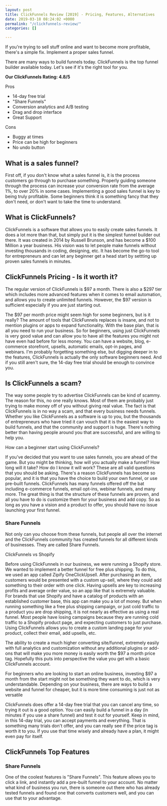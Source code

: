 ```yaml
---
layout: post
title: ClickFunnels Review [2019] - Pricing, Features, Alternatives
date: 2019-03-18 08:24:02 +0000
permalink: "/clickfunnels-review/"
categories: []

---
```

If you're trying to sell stuff online and want to become more profitable, there's a simple fix. Implement a proper sales funnel.

There are many ways to build funnels today. ClickFunnels is the top funnel builder available today. Let's see if it's the right tool for you.

**Our ClickFunnels Rating: 4.8/5**

Pros

* 14-day free trial
* "Share Funnels"
* Conversion analytics and A/B testing
* Drag and drop interface
* Great Support

Cons

* Buggy at times
* Price can be high for beginners
* No undo button

## What is a sales funnel?

First off, if you don't know what a sales funnel is, it is the process customers go through to purchase something. Properly guiding someone through the process can increase your conversion rate from the average 1%, to over 20% in some cases. Implementing a good sales funnel is key to being truly profitable. Some beginners think it is something fancy that they don't need, or don't want to take the time to understand.

## What is ClickFunnels?

ClickFunnels is a software that allows you to easily create sales funnels. It does a lot more than that, but simply put it is the simplest funnel builder out there. It was created in 2014 by Russell Brunson, and has become a $100 Million a year business. His vision was to let people make funnels without investing thousands in coding, designing, etc. It has become the go-to tool for entrepreneurs and can let any beginner get a head start by settting up proven sales funnels in minutes.

## ClickFunnels Pricing - Is it worth it?

The regular version of ClickFunnels is $97 a month. There is also a $297 tier which includes more advanced features when it comes to email automation, and allows you to create unlimited funnels. However, the $97 version is sufficient especially if you are just starting out.

The $97 per month price might seem high for some beginners, but is it really? The amount of tools that ClickFunnels replaces is insane, and not to mention plugins or apps to expand functionality. With the base plan, that is all you need to run your business. So for beginners, using just ClickFunnels is very good value and can allow you to have all the features you might not have even had before for less money. You can have a website, blog, e-commerce storefront, upsells, automatic emails, opt-in pages, and webinars. I'm probably forgetting something else, but digging deeper in to the features, ClickFunnels is actually the only software beginners need. And if you still aren't sure, the 14-day free trial should be enough to convince you.

## Is ClickFunnels a scam?

The way some people try to advertise ClickFunnels can be kind of scammy. The reason for this, no one really knows. Most of them are probably just trying to make money off of you without giving real value. The fact is that ClickFunnels is in no way a scam, and that every business needs funnels. Whether you like ClickFunnels as a software is up to you, but the thousands of entrepreneurs who have tried it can vouch that it is the easiest way to build funnels, and that the community and support is huge. There's nothing better than having people around you that are successful, and are willing to help you.

How can a beginner start using ClickFunnels?

If you've decided that you want to use sales funnels, you are ahead of the game. But you might be thinking, how will you actually make a funnel? How long will it take? How do I know it will work? These are all valid questions that you should be asking. There's a reason ClickFunnels has become so popular, and it is that you have the choice to build your own funnel, or use pre-built funnels. ClickFunnels has many funnels offered off the bat including e-commerce funnels, email opt-ins, webinar funnels, and many more. The great thing is that the structure of these funnels are proven, and all you have to do is customize them for your business and add copy. So as long as you have a vision and a product to offer, you should have no issue launching your first funnel.

### Share Funnels

Not only can you choose from these funnels, but people all over the internet and the ClickFunnels community has created funnels for all different kinds of businesses. They are called Share Funnels. 

ClickFunnels vs Shopify

Before using ClickFunnels in our business, we were running a Shopify store. We wanted to implement a better funnel for free plus shipping. To do this, we used an app called Zipify OneClickUpsell. After purchasing an item, customers would be presented with a custom up-sell, where they could add something to their order with one click. Having upsells are key to increasing profits and average order value, so an app like that is extremely valuable. For brands that use Shopify and have a catalog of products with an established customer base, this app can make you a lot of money. But when running something like a free plus shipping campaign, or just cold traffic to a product you are drop shipping, it is not nearly as effective as using a real funnel. Most people have losing campaigns because they are running cold traffic to a Shopify product page, and expecting customers to just purchase. Using ClickFunnels allows you to create a custom landing page for your product, collect their email, add upsells, etc.

The ability to create a much higher converting site/funnel, extremely easily with full analytics and customization without any additional plugins or add-ons that will make you more money is easily worth the $97 a month price tag. Hopefully this puts into perspective the value you get with a basic ClickFunnels account.

For beginners who are looking to start an online business, investing $97 a month from the start might not be something they want to do, which is very understandable. Depending on your business, there are ways to build a website and funnel for cheaper, but it is more time consuming is just not as versatile

ClickFunnels does offer a 14-day free trial that you can cancel any time, so trying it out is a good option. You can easily build a funnel in a day (in minutes if you use a share funnel) and test it out for yourself. Keep in mind, in this 14-day trial, you can accept payments and everything. That is something many trials don't offer, and you can really see if the price tag is worth it to you. If you use that time wisely and already have a plan, it might even pay for itself.

## ClickFunnels Top Features

### Share Funnels

One of the coolest features is "Share Funnels". This feature allows you to click a link, and instantly add a pre-built funnel to your account. No matter what kind of business you run, there is someone out there who has already tested funnels and found one that converts customers well, and you can use that to your advantage.